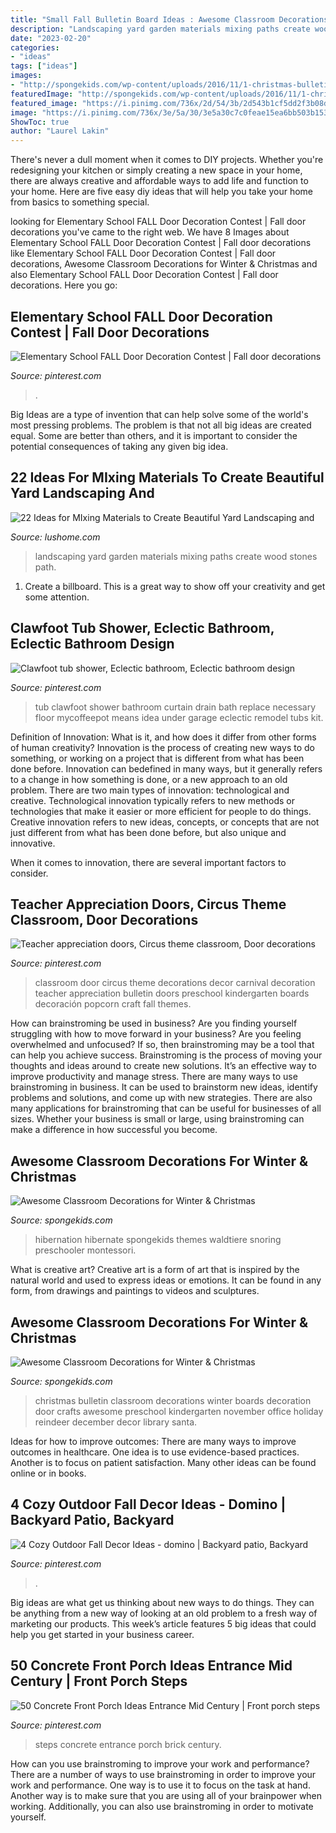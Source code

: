 ```yaml
---
title: "Small Fall Bulletin Board Ideas : Awesome Classroom Decorations For Winter &amp; Christmas"
description: "Landscaping yard garden materials mixing paths create wood stones path"
date: "2023-02-20"
categories:
- "ideas"
tags: ["ideas"]
images:
- "http://spongekids.com/wp-content/uploads/2016/11/1-christmas-bulletin-board-ideas-thumb.jpg"
featuredImage: "http://spongekids.com/wp-content/uploads/2016/11/1-christmas-bulletin-board-ideas-thumb.jpg"
featured_image: "https://i.pinimg.com/736x/2d/54/3b/2d543b1cf5dd2f3b08daf9ce8672d5a4--garage-bathroom-attic-bathroom.jpg"
image: "https://i.pinimg.com/736x/3e/5a/30/3e5a30c7c0feae15ea6bb503b1538a0b.jpg"
ShowToc: true
author: "Laurel Lakin"
---
```



There's never a dull moment when it comes to DIY projects. Whether you're redesigning your kitchen or simply creating a new space in your home, there are always creative and affordable ways to add life and function to your home. Here are five easy diy ideas that will help you take your home from basics to something special.

	

		
looking for Elementary School FALL Door Decoration Contest | Fall door decorations you've came to the right web. We have 8 Images about Elementary School FALL Door Decoration Contest | Fall door decorations like Elementary School FALL Door Decoration Contest | Fall door decorations, Awesome Classroom Decorations for Winter &amp; Christmas and also Elementary School FALL Door Decoration Contest | Fall door decorations. Here you go:
		
    
## Elementary School FALL Door Decoration Contest | Fall Door Decorations

<img loading=lazy src="https://i.pinimg.com/736x/ad/82/53/ad8253072a6c37121aa0d6dc781792d1.jpg" onerror="this.onerror=null;this.src='https://tse2.mm.bing.net/th?id=OIP.7_VkdiHHzmUjE7forvIZMAHaJ3&amp;pid=15.1';" alt="Elementary School FALL Door Decoration Contest | Fall door decorations">

_Source: pinterest.com_

>. 

	

Big Ideas are a type of invention that can help solve some of the world's most pressing problems. The problem is that not all big ideas are created equal. Some are better than others, and it is important to consider the potential consequences of taking any given big idea.

    
## 22 Ideas For MIxing Materials To Create Beautiful Yard Landscaping And

<img loading=lazy src="https://www.lushome.com/wp-content/uploads/2014/10/stones-wood-yard-landscaping-garden-paths-7.jpg" onerror="this.onerror=null;this.src='https://tse1.mm.bing.net/th?id=OIP.HYee7u7OU5iwcfoUmW1bnwHaFh&amp;pid=15.1';" alt="22 Ideas for MIxing Materials to Create Beautiful Yard Landscaping and">

_Source: lushome.com_

>landscaping yard garden materials mixing paths create wood stones path. 

	

1. Create a billboard. This is a great way to show off your creativity and get some attention.

    
## Clawfoot Tub Shower, Eclectic Bathroom, Eclectic Bathroom Design

<img loading=lazy src="https://i.pinimg.com/736x/2d/54/3b/2d543b1cf5dd2f3b08daf9ce8672d5a4--garage-bathroom-attic-bathroom.jpg" onerror="this.onerror=null;this.src='https://tse1.mm.bing.net/th?id=OIP.rPsovr6k0lBbrc3kQlu4_wHaOl&amp;pid=15.1';" alt="Clawfoot tub shower, Eclectic bathroom, Eclectic bathroom design">

_Source: pinterest.com_

>tub clawfoot shower bathroom curtain drain bath replace necessary floor mycoffeepot means idea under garage eclectic remodel tubs kit. 

	

Definition of Innovation: What is it, and how does it differ from other forms of human creativity?
Innovation is the process of creating new ways to do something, or working on a project that is different from what has been done before. Innovation can bedefined in many ways, but it generally refers to a change in how something is done, or a new approach to an old problem. 
There are two main types of innovation: technological and creative. Technological innovation typically refers to new methods or technologies that make it easier or more efficient for people to do things. Creative innovation refers to new ideas, concepts, or concepts that are not just different from what has been done before, but also unique and innovative. 

When it comes to innovation, there are several important factors to consider.

    
## Teacher Appreciation Doors, Circus Theme Classroom, Door Decorations

<img loading=lazy src="https://i.pinimg.com/736x/3d/5d/f8/3d5df8c7e9ce463bc75f0a64135e09c5.jpg" onerror="this.onerror=null;this.src='https://tse4.mm.bing.net/th?id=OIP.FaQoMOlCXMq_ulwt5eo0DQHaJ3&amp;pid=15.1';" alt="Teacher appreciation doors, Circus theme classroom, Door decorations">

_Source: pinterest.com_

>classroom door circus theme decorations decor carnival decoration teacher appreciation bulletin doors preschool kindergarten boards decoración popcorn craft fall themes. 

	

How can brainstroming be used in business?
Are you finding yourself struggling with how to move forward in your business? Are you feeling overwhelmed and unfocused? If so, then brainstroming may be a tool that can help you achieve success. Brainstroming is the process of moving your thoughts and ideas around to create new solutions. It’s an effective way to improve productivity and manage stress.
There are many ways to use brainstroming in business. It can be used to brainstorm new ideas, identify problems and solutions, and come up with new strategies. There are also many applications for brainstroming that can be useful for businesses of all sizes. Whether your business is small or large, using brainstroming can make a difference in how successful you become.

    
## Awesome Classroom Decorations For Winter &amp; Christmas

<img loading=lazy src="https://spongekids.com/wp-content/uploads/2016/11/christmas-bulletin-board/20-christmas-bulletin-board-ideas.jpg" onerror="this.onerror=null;this.src='https://tse1.mm.bing.net/th?id=OIP.DD_WEXMKLKaHmffS4ZytEwAAAA&amp;pid=15.1';" alt="Awesome Classroom Decorations for Winter &amp; Christmas">

_Source: spongekids.com_

>hibernation hibernate spongekids themes waldtiere snoring preschooler montessori. 

	

What is creative art?
Creative art is a form of art that is inspired by the natural world and used to express ideas or emotions. It can be found in any form, from drawings and paintings to videos and sculptures.

    
## Awesome Classroom Decorations For Winter &amp; Christmas

<img loading=lazy src="http://spongekids.com/wp-content/uploads/2016/11/1-christmas-bulletin-board-ideas-thumb.jpg" onerror="this.onerror=null;this.src='https://tse4.mm.bing.net/th?id=OIP.1HnqEbdO0079Kp5W_cLmEQHaHa&amp;pid=15.1';" alt="Awesome Classroom Decorations for Winter &amp; Christmas">

_Source: spongekids.com_

>christmas bulletin classroom decorations winter boards decoration door crafts awesome preschool kindergarten november office holiday reindeer december decor library santa. 

	

Ideas for how to improve outcomes:
There are many ways to improve outcomes in healthcare. One idea is to use evidence-based practices. Another is to focus on patient satisfaction. Many other ideas can be found online or in books.

    
## 4 Cozy Outdoor Fall Decor Ideas - Domino | Backyard Patio, Backyard

<img loading=lazy src="https://i.pinimg.com/736x/d4/4a/b4/d44ab403a77ac755a797c208aa986797.jpg" onerror="this.onerror=null;this.src='https://tse1.mm.bing.net/th?id=OIP._Ey4FYalfLJjwF2UuSjY9gDMEx&amp;pid=15.1';" alt="4 Cozy Outdoor Fall Decor Ideas - domino | Backyard patio, Backyard">

_Source: pinterest.com_

>. 

	

Big ideas are what get us thinking about new ways to do things. They can be anything from a new way of looking at an old problem to a fresh way of marketing our products. This week’s article features 5 big ideas that could help you get started in your business career.

    
## 50 Concrete Front Porch Ideas Entrance Mid Century | Front Porch Steps

<img loading=lazy src="https://i.pinimg.com/736x/3e/5a/30/3e5a30c7c0feae15ea6bb503b1538a0b.jpg" onerror="this.onerror=null;this.src='https://tse2.mm.bing.net/th?id=OIP.uXq4WIdpdSyMc6b5wba9YwHaLH&amp;pid=15.1';" alt="50 Concrete Front Porch Ideas Entrance Mid Century | Front porch steps">

_Source: pinterest.com_

>steps concrete entrance porch brick century. 

	

How can you use brainstroming to improve your work and performance?
There are a number of ways to use brainstroming in order to improve your work and performance. One way is to use it to focus on the task at hand. Another way is to make sure that you are using all of your brainpower when working. Additionally, you can also use brainstroming in order to motivate yourself.

